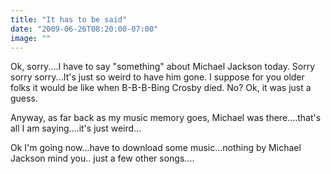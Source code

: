 ```yaml
---
title: "It has to be said"
date: "2009-06-26T08:20:00-07:00"
image: ""
---
```


Ok, sorry....I have to say "something" about Michael Jackson today. Sorry sorry sorry...It's just so weird to have him gone. I suppose for you older folks it would be like when B-B-B-Bing Crosby died. No? Ok, it was just a guess. 

Anyway, as far back as my music memory goes, Michael was there....that's all I am saying....it's just weird...

Ok I'm going now...have to download some music...nothing by Michael Jackson mind you.. just a few other songs....